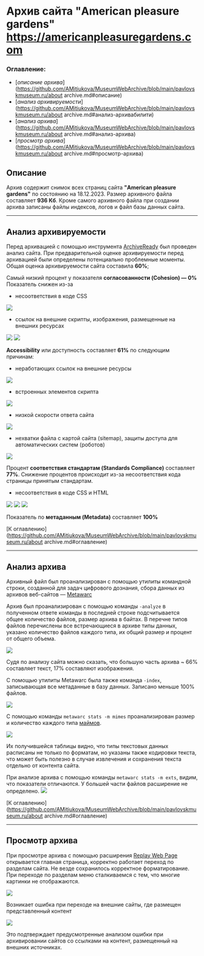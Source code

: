 # Архив сайта "American pleasure gardens" https://americanpleasuregardens.com    

### 

### Оглавление:

- [*описание архива*](https://github.com/AMitiukova/MuseumWebArchive/blob/main/pavlovskmuseum.ru/about archive.md#описание)
- [*анализ архивируемости*](https://github.com/AMitiukova/MuseumWebArchive/blob/main/pavlovskmuseum.ru/about archive.md#анализ-архивабилити)
- [*анализ архива*](https://github.com/AMitiukova/MuseumWebArchive/blob/main/pavlovskmuseum.ru/about archive.md#анализ-архива)
- [*просмотр архива*](https://github.com/AMitiukova/MuseumWebArchive/blob/main/pavlovskmuseum.ru/about archive.md#просмотр-архива)

## 

## Описание

Архив содержит снимок всех страниц сайта **"American pleasure gardens"** по состоянию на 18.12.2023. Размер архивного файла составляет **936 Кб**. Кроме самого архивного файла при создании архива записаны файлы индексов, логов и файл базы данных сайта.

------

## 

## Анализ архивируемости

Перед архивацией с помощью инструмента [ArchiveReady](https://archiveready.com/) был проведен анализ сайта. При предварительной оценке архивируемости перед архивацией были определены потенциально проблемные моменты. Общая оценка архивируемости сайта составила **60%**;

Cамый низкий процент у показателя **согласованности (Cohesion) — 0%** Показатель снижен из-за

- несоответствия в коде CSS

<img src="/americanpleasuregardens.com/images/image-20231220164753999.png"/>

- ссылок на внешние скрипты, изображения, размещенные на внешних ресурсах

<img src="/americanpleasuregardens.com/images/image-20231220164853680.png"/>
<img src="/americanpleasuregardens.com/images/image-20231220165140506.png"/>

**Accessibility** или доступность составляет **61%** по следующим причинам:

- неработающих ссылок на внешние ресурсы

<img src="/americanpleasuregardens.com/images/image-20231220165414815.png"/>

- встроенных элементов скрипта
<img src="/americanpleasuregardens.com/images/image-20231220165519905.png"/>

- низкой скорости ответа сайта
<img src="/americanpleasuregardens.com/images/image-20231220165704514.png"/>

- нехватки файла с картой сайта (sitemap),  защиты доступа для автоматических систем (роботов)
<img src="/americanpleasuregardens.com/images/image-2023122016582073.png"/>

Процент **соответствия стандартам (Standards Compliance)** составляет **77%**. Снижение процентов происходит из-за несоответствия кода страницы принятым стандартам.

- несоответствия в коде CSS и HTML
<img src="/americanpleasuregardens.com/images/image-20231220170329717.png"/>

<img src="/americanpleasuregardens.com/images/image-20231220170456265.png"/>

<img src="/americanpleasuregardens.com/images/image-20231220170524947.png"/>

Показатель по **метаданным (Metadata)** составляет **100%**

[К оглавлению](https://github.com/AMitiukova/MuseumWebArchive/blob/main/pavlovskmuseum.ru/about archive.md#оглавление)

------

## 

## Анализ архива

Архивный файл был проанализирован с помощью утилиты командной строки, созданной для задач цифрового дознания, сбора данных из архивов веб-сайтов — [Metawarc](https://github.com/datacoon/metawarc)

Архив был проанализирован с помощью команды `-analyze` в полученном ответе команды в последней строке подсчитывается общее количество файлов, размер архива в байтах. В перечне типов файлов перечислены все встречающиеся в архиве типы данных, указано количество файлов каждого типа, их общий размер и процент от общего объема.

<img src="/americanpleasuregardens.com/images/image-20231220170728219.png"/>

Судя по анализу сайта можно сказать, что большую часть архива ~ 66% составляет текст, 17% составляют изображения.

С помощью утилиты Metawarc была также команда `-index`, записывающая все метаданные в базу данных. Записано меньше 100% файлов.

<img src="/americanpleasuregardens.com/images/image-20231220171312744.png"/>

С помощью команды `metawarc stats -m mimes` проанализирован размер и количество каждого типа [маймов](https://ru.wikipedia.org/wiki/MIME).

<img src="/americanpleasuregardens.com/images/image-20231220171438337.png"/>

Их получившейся таблицы видно, что типы текстовых данных расписаны не только по форматам, но указаны также кодировки текста, что может быть полезно в случае извлечения и сохранения текста отдельно от контента сайта.

При анализе архива с помощью команды `metawarc stats -m exts`, видим, что показатели отличаются. У большей части файлов расширение не определено.
<img src="/americanpleasuregardens.com/images/image-20231220171632691.png"/>

[К оглавлению](https://github.com/AMitiukova/MuseumWebArchive/blob/main/pavlovskmuseum.ru/about archive.md#оглавление)

------

## 

## Просмотр архива

При просмотре архива с помощью расширения [Replay Web Page](https://replayweb.page/) открывается главная страница, корректно работает переход по разделам сайта. Не везде сохранилось корректное форматирование. При переходе по разделам меню сталкиваемся с тем, что многие картинки не отображаются.

<img src="/americanpleasuregardens.com/images/image-2023122017201340.png"/>

Возникает ошибка при переходе на внешние сайты, где  размещен представленный контент

<img src="/americanpleasuregardens.com/images/image-20231220172203884.png"/>

Это подтверждает предусмотренные анализом ошибки при  архивировании сайтов со ссылками на контент, размещенный на внешних  источниках.
